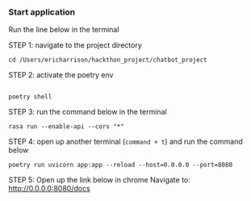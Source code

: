 ### Start application

Run the line below in the terminal

STEP 1: navigate to the project directory

```shell 
cd /Users/ericharrison/hackthon_project/chatbot_project
```

STEP 2: activate the poetry env
```shell

poetry shell

```

STEP 3: run the command below in the terminal
```shell
rasa run --enable-api --cors "*"
```


STEP 4: open up another terminal (`command + t`) and run the command below 
```shell
poetry run uvicorn app:app --reload --host=0.0.0.0 --port=8080
```

STEP 5: Open up the link below in chrome
Navigate to: http://0.0.0.0:8080/docs
